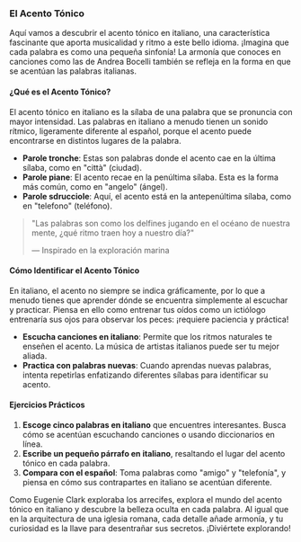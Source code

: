 ### El Acento Tónico

Aquí vamos a descubrir el acento tónico en italiano, una característica fascinante que aporta musicalidad y ritmo a este bello idioma. ¡Imagina que cada palabra es como una pequeña sinfonía! La armonía que conoces en canciones como las de Andrea Bocelli también se refleja en la forma en que se acentúan las palabras italianas.

#### ¿Qué es el Acento Tónico?

El acento tónico en italiano es la sílaba de una palabra que se pronuncia con mayor intensidad. Las palabras en italiano a menudo tienen un sonido rítmico, ligeramente diferente al español, porque el acento puede encontrarse en distintos lugares de la palabra.

- **Parole tronche**: Estas son palabras donde el acento cae en la última sílaba, como en "città" (ciudad).
- **Parole piane**: El acento recae en la penúltima sílaba. Esta es la forma más común, como en "angelo" (ángel).
- **Parole sdrucciole**: Aquí, el acento está en la antepenúltima sílaba, como en "telefono" (teléfono).

> "Las palabras son como los delfines jugando en el océano de nuestra mente, ¿qué ritmo traen hoy a nuestro día?"
>
> — Inspirado en la exploración marina

#### Cómo Identificar el Acento Tónico

En italiano, el acento no siempre se indica gráficamente, por lo que a menudo tienes que aprender dónde se encuentra simplemente al escuchar y practicar. Piensa en ello como entrenar tus oídos como un ictiólogo entrenaría sus ojos para observar los peces: ¡requiere paciencia y práctica!

- **Escucha canciones en italiano**: Permite que los ritmos naturales te enseñen el acento. La música de artistas italianos puede ser tu mejor aliada.
- **Practica con palabras nuevas**: Cuando aprendas nuevas palabras, intenta repetirlas enfatizando diferentes sílabas para identificar su acento.

#### Ejercicios Prácticos

1. **Escoge cinco palabras en italiano** que encuentres interesantes. Busca cómo se acentúan escuchando canciones o usando diccionarios en línea.
2. **Escribe un pequeño párrafo en italiano**, resaltando el lugar del acento tónico en cada palabra.
3. **Compara con el español**: Toma palabras como "amigo" y "telefonía", y piensa en cómo sus contrapartes en italiano se acentúan diferente.

Como Eugenie Clark exploraba los arrecifes, explora el mundo del acento tónico en italiano y descubre la belleza oculta en cada palabra. Al igual que en la arquitectura de una iglesia romana, cada detalle añade armonía, y tu curiosidad es la llave para desentrañar sus secretos. ¡Diviértete explorando!
